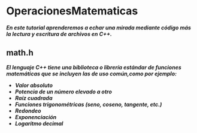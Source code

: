 # OperacionesMatematicas

**_En este tutorial aprenderemos a echar una mirada mediante código más la lectura y escritura de archivos en C++._**

## math.h

**_El lenguaje C++ tiene una biblioteca o librería estándar de funciones matemáticas que se incluyen las de uso común,como por ejemplo:_**

- **_Valor absoluto_**
- **_Potencia de un número elevado a otro_**
- **_Raíz cuadrada_**
- **_Funciones trigonométricas (seno, coseno, tangente, etc.)_**
- **_Redondeo_**
- **_Exponenciación_**
- **_Logaritmo decimal_**
